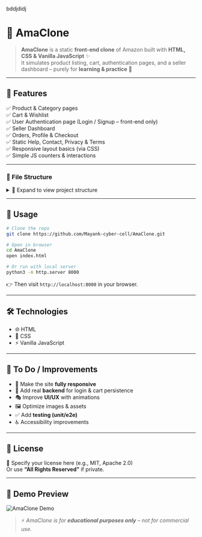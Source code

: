 bddjdidj
# 🛒 AmaClone  

> **AmaClone** is a static **front-end clone** of Amazon built with **HTML, CSS & Vanilla JavaScript** ✨  
It simulates product listing, cart, authentication pages, and a seller dashboard – purely for **learning & practice** 🚀  

---

## 🌟 Features  

✅ Product & Category pages  
✅ Cart & Wishlist  
✅ User Authentication page (Login / Signup – front-end only)  
✅ Seller Dashboard  
✅ Orders, Profile & Checkout  
✅ Static Help, Contact, Privacy & Terms  
✅ Responsive layout basics (via CSS)  
✅ Simple JS counters & interactions  

---

### 📂 File Structure  

<details>
<summary>📁 Expand to view project structure</summary>

```
AmaClone/
├── index.html
├── about.html
├── contact.html
├── help.html
├── privacy.html
├── terms.html
├── product.html
├── category.html
├── checkout.html
├── cart.html
├── wishlist.html
├── orders.html
├── profile.html
├── seller-dashboard.html
├── login.html
├── signup.html
├── admin.html
├── style.css
├── main.js
├── script.js
├── counter.js
└── assets/ (images, fonts, icons)
```
</details>

---

## 🚀 Usage  

```bash
# Clone the repo
git clone https://github.com/Mayank-cyber-cell/AmaClone.git

# Open in browser
cd AmaClone
open index.html

# Or run with local server
python3 -m http.server 8000
```

👉 Then visit `http://localhost:8000` in your browser.  

---

## 🛠️ Technologies  

- 🌐 HTML  
- 🎨 CSS  
- ⚡ Vanilla JavaScript  

---

## 🔮 To Do / Improvements 

- 📱 Make the site **fully responsive**  
- 🔐 Add real **backend** for login & cart persistence  
- 🎭 Improve **UI/UX** with animations  
- 🖼️ Optimize images & assets  
- ✅ Add **testing (unit/e2e)**  
- ♿ Accessibility improvements  

---

## 📜 License  

📝 Specify your license here (e.g., MIT, Apache 2.0)  
Or use **“All Rights Reserved”** if private.  

---

## 🎥 Demo Preview  

![AmaClone Demo](https://media.giphy.com/media/v1.Y2lkPTc5MGI3NjExZzhzY2RpZWZ2aTZqejY1c3ppdGtjbDhlYmRqb2gxM3dydnl6d3E2dyZlcD12MV9naWZzX3NlYXJjaCZjdD1n/26AHONQ79FdWZhAI0/giphy.gif)  

> ⚡ _AmaClone is for **educational purposes only** – not for commercial use._  

